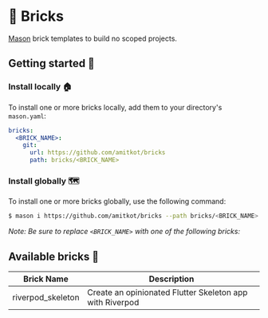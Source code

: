 # 🧱 Bricks

[Mason][mason_link] brick templates to build no scoped projects.

## Getting started 🚀

### Install locally 🏠

To install one or more bricks locally, add them to your directory's `mason.yaml`:

```yaml
bricks:
  <BRICK_NAME>:
    git:
      url: https://github.com/amitkot/bricks
      path: bricks/<BRICK_NAME>
```

### Install globally 🗺

To install one or more bricks globally, use the following command:

```sh
$ mason i https://github.com/amitkot/bricks --path bricks/<BRICK_NAME>
```

*Note: Be sure to replace `<BRICK_NAME>` with one of the following bricks:*

## Available bricks 🧱

| Brick Name            | Description                                              |
| --------------------- | -------------------------------------------------------- |
| riverpod_skeleton     | Create an opinionated Flutter Skeleton app with Riverpod |


[mason_link]: https://github.com/felangel/mason
